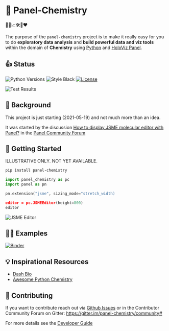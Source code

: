# 🧪 Panel-Chemistry

👨‍🔬📈🛠️🐍❤️

The purpose of the `panel-chemistry` project is to make it really easy for you  to do **exploratory data analysis** and **build powerful data and viz tools** within the domain of **Chemistry** using [Python](https://www.python.org/) and [HoloViz Panel](https://panel.holoviz.org/).

## 👍 Status

![Python Versions](https://img.shields.io/badge/python-3.6%20%7C%203.7%20%7C%203.8%20%7C%203.9-blue) ![Style Black](https://warehouse-camo.ingress.cmh1.psfhosted.org/fbfdc7754183ecf079bc71ddeabaf88f6cbc5c00/68747470733a2f2f696d672e736869656c64732e696f2f62616467652f636f64652532307374796c652d626c61636b2d3030303030302e737667) [![License](https://img.shields.io/badge/License-Apache%202.0-blue.svg)](https://opensource.org/licenses/Apache-2.0)

![Test Results](https://github.com/MarcSkovMadsen/panel-chemistry/actions/workflows/tests.yaml/badge.svg?branch=main)

## 🏁 Background

This project is just starting (2021-05-19) and not much more than an idea.

It was started by the discussion [How to display JSME molecular editor with Panel?](https://discourse.holoviz.org/t/how-to-display-jsme-molecular-editor-with-panel/2306/12) in the [Panel Community Forum](https://discourse.holoviz.org/)

## 🏃 Getting Started

ILLUSTRATIVE ONLY. NOT YET AVAILABLE.

```bash
pip install panel-chemistry
```

```python
import panel_chemistry as pc
import panel as pn

pn.extension("jsme", sizing_mode="stretch_width)

editor = pc.JSMEEditor(height=800)
editor
```

![JSME Editor](https://upload.wikimedia.org/wikipedia/commons/thumb/4/48/JMEEditor2008-2.png/300px-JMEEditor2008-2.png)

## 👩‍🏫 Examples

[![Binder](https://mybinder.org/badge_logo.svg)](https://mybinder.org/v2/gh/marcskovmadsen/panel-chemistry/main?urlpath=labs/tree/examples)

## 💡 Inspirational Resources

- [Dash Bio](https://dash.plotly.com/dash-bio)
- [Awesome Python Chemistry](https://github.com/lmmentel/awesome-python-chemistry)

## 🎁 Contributing

If you want to contribute reach out via [Github Issues](https://github.com/MarcSkovMadsen/panel-chemistry/issues) or in the Contributor Community Forum on Gitter: https://gitter.im/panel-chemistry/community#

For more details see the [Developer Guide](DEVELOPER_GUIDE.md)
